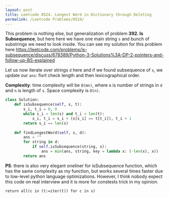```yaml
---
layout: post
title: Leetcode 0524. Longest Word in Dictionary through Deleting
permalink: /Leetcode Problems/0524/
---
```


This problem is nothing else, but generalization of problem **392. Is Subsequence**, but here here we have one main string `s` and bunch of substrings we need to look inside. You can see my solution for this problem here
https://leetcode.com/problems/is-subsequence/discuss/678389/Python-3-Solutions%3A-DP-2-pointers-and-follow-up-BS-explained

Let us now iterate over strings `d` here and if we found subsequence of `s`, we update our `ans`: fisrt check length and then lexicographical order.

**Complexity**: time complexity will be `O(mn)`, where `m` is number of strings in `d` and `n` is length of `s`. Space complexity is `O(n)`.

```python
class Solution:
    def isSubsequence(self, s, t):
        s_i, t_i = 0, 0
        while s_i < len(s) and t_i < len(t):
            s_i, t_i = s_i + (s[s_i] == t[t_i]), t_i + 1
        return s_i == len(s)
    
    def findLongestWord(self, s, d):
        ans = ""
        for string in d:
            if self.isSubsequence(string, s):
                ans = min(ans, string, key = lambda x: (-len(x), x))
        return ans
```

**PS**: there is also very elegant oneliner for isSubsequence function, which has the same complexity as my function, but works several times faster due to low-level python language optimizations. However, I think nobody expect this code on real interview and it is more for constests trick in my opinion.
```
return all(c in (t:=iter(t)) for c in s)
```